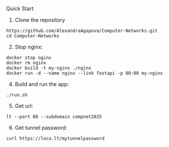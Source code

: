 Quick Start

1. Clone the repository

```
https://github.com/AlexandraAgapova/Computer-Networks.git
cd Computer-Networks
```
2. Stop nginx:
```
docker stop nginx
docker rm nginx
docker build -t my-nginx ./nginx
docker run -d --name nginx --link fastapi -p 80:80 my-nginx
```
4. Build and run the app:
```
./run.sh
```

5. Get url:
```
lt --port 80 --subdomain compnet2025
```
6. Get tunnel password:
```
curl https://loca.lt/mytunnelpassword
```
